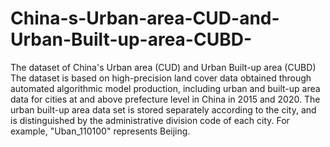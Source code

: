 # China-s-Urban-area-CUD-and-Urban-Built-up-area-CUBD-
The dataset of China's Urban area (CUD) and Urban Built-up area (CUBD)
The dataset is based on high-precision land cover data obtained through automated algorithmic model production, 
including urban and built-up area data for cities at and above prefecture level in China in 2015 and 2020. The urban built-up area data set is stored separately according to the city,
and is distinguished by the administrative division code of each city. For example, "Uban_110100" represents Beijing.
